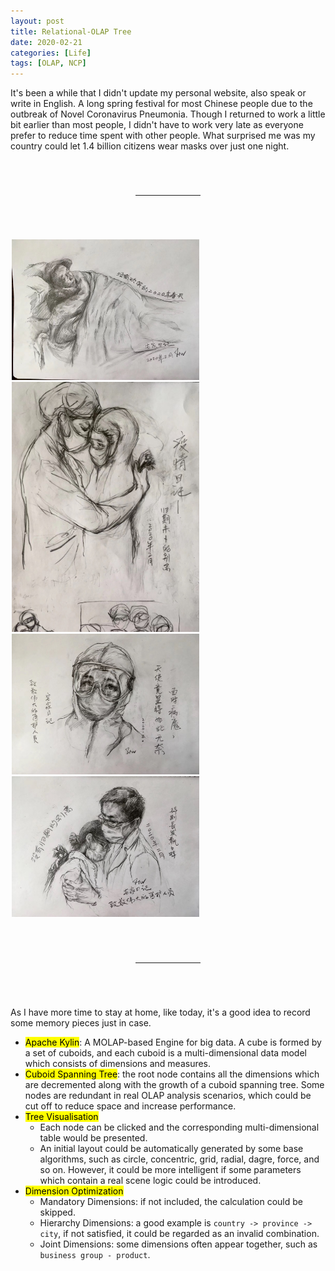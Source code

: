 ```yaml
---
layout: post
title: Relational-OLAP Tree
date: 2020-02-21
categories: [Life]
tags: [OLAP, NCP]
---
```


It's been a while that I didn't update my personal website, also speak or write in English. A long spring festival for most Chinese people due to the outbreak of Novel Coronavirus Pneumonia. Though I returned to work a little bit earlier than most people, I didn't have to work very late as everyone prefer to reduce time spent with other people. What surprised me was my country could let 1.4 billion citizens wear masks over just one night. 

<hr style="margin: 70px 200px;">

<div style="width: 500px; margin-left: auto; margin-right: auto;"><img src="/assets/img/blogs/20200221-1.jpeg" width="300px"/></div>
<div style="width: 500px; margin-left: auto; margin-right: auto;"><img src="/assets/img/blogs/20200221-2.jpeg" width="300px"/></div>
<div style="width: 500px; margin-left: auto; margin-right: auto;"><img src="/assets/img/blogs/20200221-3.jpeg" width="300px"/></div>
<div style="width: 500px; margin-left: auto; margin-right: auto;"><img src="/assets/img/blogs/20200221-4.jpeg" width="300px"/></div>

<hr style="margin: 70px 200px;">

As I have more time to stay at home, like today, it's a good idea to record some memory pieces just in case.

- <mark>Apache Kylin</mark>: A MOLAP-based Engine for big data. A cube is formed by a set of cuboids, and each cuboid is a multi-dimensional data model which consists of dimensions and measures.
- <mark>Cuboid Spanning Tree</mark>: the root node contains all the dimensions which are decremented along with the growth of a cuboid spanning tree. Some nodes are redundant in real OLAP analysis scenarios, which could be cut off to reduce space and increase performance.  
- <mark>Tree Visualisation</mark>
  - Each node can be clicked and the corresponding multi-dimensional table would be presented.
  - An initial layout could be automatically generated by some base algorithms, such as circle, concentric, grid, radial, dagre, force, and so on. However, it could be more intelligent if some parameters which contain a real scene logic could be introduced.
- <mark>Dimension Optimization</mark>
  - Mandatory Dimensions: if not included, the calculation could be skipped.
  - Hierarchy Dimensions: a good example is `country -> province -> city`, if not satisfied, it could be regarded as an invalid combination.
  - Joint Dimensions: some dimensions often appear together, such as `business group - product`. 

      